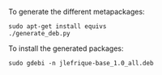 To generate the different metapackages:

    sudo apt-get install equivs
    ./generate_deb.py

To install the generated packages:

    sudo gdebi -n jlefrique-base_1.0_all.deb
